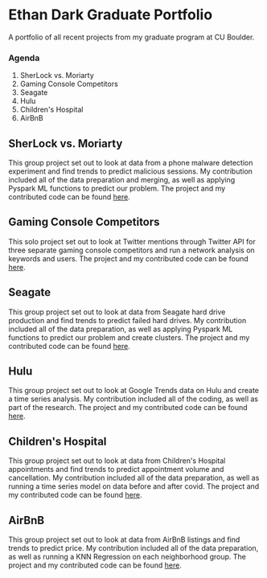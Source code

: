 # Ethan Dark Graduate Portfolio
A portfolio of all recent projects from my graduate program at CU Boulder.

### Agenda
1. SherLock vs. Moriarty
2. Gaming Console Competitors
3. Seagate
4. Hulu
5. Children's Hospital
6. AirBnB

## SherLock vs. Moriarty
This group project set out to look at data from a phone malware detection experiment and find trends to predict malicious sessions. My contribution included all of the data preparation and merging, as well as applying Pyspark ML functions to predict our problem.
The project and my contributed code can be found [here](https://github.com/ethandark310/ethandark310.github.io/tree/main/docs/SherLock%20vs.%20Moriarty%20Project).

## Gaming Console Competitors
This solo project set out to look at Twitter mentions through Twitter API for three separate gaming console competitors and run a network analysis on keywords and users.
The project and my contributed code can be found [here](https://github.com/ethandark310/ethandark310.github.io/tree/main/docs/Gaming%20Console%20Project).

## Seagate
This group project set out to look at data from Seagate hard drive production and find trends to predict failed hard drives. My contribution included all of the data preparation, as well as applying Pyspark ML functions to predict our problem and create clusters.
The project and my contributed code can be found [here](https://github.com/ethandark310/ethandark310.github.io/tree/main/docs/Seagate%20Project).

## Hulu
This group project set out to look at Google Trends data on Hulu and create a time series analysis. My contribution included all of the coding, as well as part of the research.
The project and my contributed code can be found [here](https://github.com/ethandark310/ethandark310.github.io/tree/main/docs/Hulu%20Project).

## Children's Hospital
This group project set out to look at data from Children's Hospital appointments and find trends to predict appointment volume and cancellation. My contribution included all of the data preparation, as well as running a time series model on data before and after covid.
The project and my contributed code can be found [here](https://github.com/ethandark310/ethandark310.github.io/tree/main/docs/Childrens%20Hospital%20Project).

## AirBnB
This group project set out to look at data from AirBnB listings and find trends to predict price. My contribution included all of the data preparation, as well as running a KNN Regression on each neighborhood group.
The project and my contributed code can be found [here](https://github.com/ethandark310/ethandark310.github.io/tree/main/docs/AirBnB%20Project).
